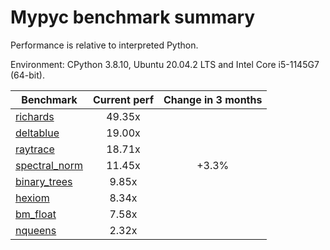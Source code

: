 # Mypyc benchmark summary

Performance is relative to interpreted Python.

Environment: CPython 3.8.10, Ubuntu 20.04.2 LTS and Intel Core i5-1145G7 (64-bit).

| Benchmark | Current perf | Change in 3 months |
| --- | :---: | :---: |
| [richards](benchmarks/richards.md) | 49.35x |  |
| [deltablue](benchmarks/deltablue.md) | 19.00x |  |
| [raytrace](benchmarks/raytrace.md) | 18.71x |  |
| [spectral_norm](benchmarks/spectral_norm.md) | 11.45x | +3.3% |
| [binary_trees](benchmarks/binary_trees.md) | 9.85x |  |
| [hexiom](benchmarks/hexiom.md) | 8.34x |  |
| [bm_float](benchmarks/bm_float.md) | 7.58x |  |
| [nqueens](benchmarks/nqueens.md) | 2.32x |  |
